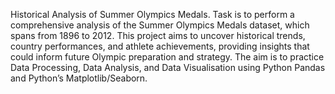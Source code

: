 
Historical Analysis of Summer Olympics Medals.
Task is to perform a comprehensive analysis of the Summer Olympics Medals dataset, which spans from 1896 to 2012. 
This project aims to uncover historical trends, country performances, and athlete achievements, providing insights that could inform future Olympic preparation and strategy.
The aim is to practice Data Processing, Data Analysis, and Data Visualisation using Python Pandas and Python’s Matplotlib/Seaborn.
